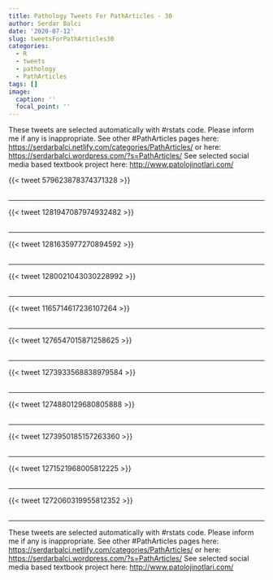 ```yaml
---
title: Pathology Tweets For PathArticles - 30
author: Serdar Balci
date: '2020-07-12'
slug: tweetsForPathArticles30
categories:
  - R
  - tweets
  - pathology
  - PathArticles
tags: []
image:
  caption: ''
  focal_point: ''
---
```



These tweets are selected automatically with #rstats code. Please inform me if any is inappropriate.
See other #PathArticles pages here: https://serdarbalci.netlify.com/categories/PathArticles/  or here: https://serdarbalci.wordpress.com/?s=PathArticles/ 
See selected social media based textbook project here: http://www.patolojinotlari.com/

{{< tweet 579623878374371328 >}}
<br>
<br>
<hr>
{{< tweet 1281947087974932482 >}}
<br>
<br>
<hr>
{{< tweet 1281635977270894592 >}}
<br>
<br>
<hr>
{{< tweet 1280021043030228992 >}}
<br>
<br>
<hr>
{{< tweet 1165714617236107264 >}}
<br>
<br>
<hr>
{{< tweet 1276547015871258625 >}}
<br>
<br>
<hr>
{{< tweet 1273933568838979584 >}}
<br>
<br>
<hr>
{{< tweet 1274880129680805888 >}}
<br>
<br>
<hr>
{{< tweet 1273950185157263360 >}}
<br>
<br>
<hr>
{{< tweet 1271521968005812225 >}}
<br>
<br>
<hr>
{{< tweet 1272060319955812352 >}}
<br>
<br>
<hr>


These tweets are selected automatically with #rstats code. Please inform me if any is inappropriate.
See other #PathArticles pages here: https://serdarbalci.netlify.com/categories/PathArticles/  or here: https://serdarbalci.wordpress.com/?s=PathArticles/ 
See selected social media based textbook project here: http://www.patolojinotlari.com/
